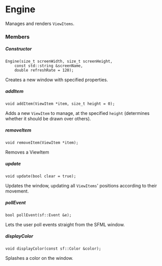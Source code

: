 # Engine

Manages and renders `ViewItems`.

### Members

##### Constructor

```
Engine(size_t screenWidth, size_t screenHeight,
    const std::string &screenName,
    double refreshRate = 120);
```

Creates a new window with specified properties.

##### addItem

```
void addItem(ViewItem *item, size_t height = 0);
```

Adds a new `ViewItem` to manage, at the specified `height` (determines whether it should be drawn over others).

##### removeItem

```
void removeItem(ViewItem *item);
```

Removes a ViewItem

##### update

```
void update(bool clear = true);
```

Updates the window, updating all `ViewItems`' positions according to their movement.

##### pollEvent

```
bool pollEvent(sf::Event &e);
```

Lets the user poll events straight from the SFML window.

##### displayColor

```
void displayColor(const sf::Color &color);
```

Splashes a color on the window.
